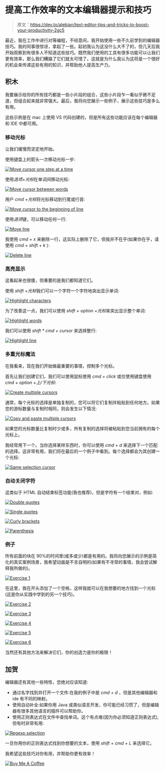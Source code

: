 # 提高工作效率的文本编辑器提示和技巧

> 原文：<https://dev.to/alebian/text-editor-tips-and-tricks-to-boost-your-productivity-2gc5>

最近，我在工作中进行对等编程，不经意间，我开始使用一些不久前学到的编辑器技巧。我的同事很惊讶，拿起了一些。起初我认为这没什么大不了的，但几天后我开始观察到有很多人不知道这些技巧。既然我们使用的工具有很多功能可以让我们更有效率，那么我们糟蹋了它们就太可惜了。这就是为什么我认为这将是一个很好的机会来传递这些有用的知识，并帮助他人提高生产力。

## 积木

我要展示给你的所有技巧都是一些小片段的组合，这些小片段乍一看似乎微不足道，但组合起来就非常强大。最后，我将向您展示一些例子，展示这些技巧是多么有用。

这些示例是在 mac 上使用 VS 代码创建的，但是所有这些功能应该在每个编辑器和 IDE 中都可用。

### 移动光标

让我们缓慢而坚定地开始。

使用键盘上的箭头一次移动光标一步:

[![Move cursor one step at a time](img/45b1ac93f34bb5c51caaf726d2bd4924.png)](https://res.cloudinary.com/practicaldev/image/fetch/s--G1Fmibyu--/c_limit%2Cf_auto%2Cfl_progressive%2Cq_66%2Cw_880/http://alebian.github.io/asseimg/editor_tips/1_move_cursor.gif)

使用*选项+光标*在单词间移动光标:

[![Move cursor between words](img/7aeef8e1de4ea390179d5fd575211f19.png)](https://res.cloudinary.com/practicaldev/image/fetch/s--dHpsbyE_--/c_limit%2Cf_auto%2Cfl_progressive%2Cq_66%2Cw_880/http://alebian.github.io/asseimg/editor_tips/2_move_cursor.gif)

用户 *cmd +光标*将光标移动到行尾或行首:

[![Move cursor to the beginning of line](img/a6020fb131739d14339aabde84ef5608.png)](https://res.cloudinary.com/practicaldev/image/fetch/s--Y0JBVplv--/c_limit%2Cf_auto%2Cfl_progressive%2Cq_66%2Cw_880/http://alebian.github.io/asseimg/editor_tips/3_move_cursor.gif)

使用*选项*键，可以移动任何一行:

[![Move line](img/74a8071169b4359de68cff74910fee6f.png)](https://res.cloudinary.com/practicaldev/image/fetch/s--yhLBLAsn--/c_limit%2Cf_auto%2Cfl_progressive%2Cq_66%2Cw_880/http://alebian.github.io/asseimg/editor_tips/4_move_line.gif)

我使用 *cmd + x* 来删除一行，这实际上删除了它，但我并不在乎(如果你在乎，请使用 *cmd + shift + k* ):

[![Delete line](img/bbbda25fc37d73254e8aabdb2872f429.png)](https://res.cloudinary.com/practicaldev/image/fetch/s--nzFVYtGJ--/c_limit%2Cf_auto%2Cfl_progressive%2Cq_66%2Cw_880/http://alebian.github.io/asseimg/editor_tips/5_delete_line.gif)

### 高亮显示

这看起来也很傻，但重要的是我们都知道它们。

使用 *shift +光标*我们可以一个字符一个字符地突出显示单词:

[![Highlight characters](img/93d9f0b8e29a391915fff9acfe13f44c.png)](https://res.cloudinary.com/practicaldev/image/fetch/s--XEBDHPHR--/c_limit%2Cf_auto%2Cfl_progressive%2Cq_66%2Cw_880/http://alebian.github.io/asseimg/editor_tips/6_highlight.gif)

为了改善这一点，我们可以使用 *shift + option +光标*来突出显示整个单词:

[![Highlight words](img/5ee9b5f0380e03572bef6933aa5cecdd.png)](https://res.cloudinary.com/practicaldev/image/fetch/s--9arp-Tpr--/c_limit%2Cf_auto%2Cfl_progressive%2Cq_66%2Cw_880/http://alebian.github.io/asseimg/editor_tips/7_highlight.gif)

我们可以使用 *shift * cmd + cursor* 来选择整行:

[![Highlight line](img/51d8cd60fddd138b056ac8f871ce6214.png)](https://res.cloudinary.com/practicaldev/image/fetch/s--2OjYk6M---/c_limit%2Cf_auto%2Cfl_progressive%2Cq_66%2Cw_880/http://alebian.github.io/asseimg/editor_tips/8_highlight.gif)

### 多重光标魔法

在我看来，现在我们开始做最重要的事情，控制多个光标。

首先让我们创建它们，我们可以使用鼠标使用 *cmd + click* 或仅使用键盘使用 *cmd + option +上/下光标*:

[![Create multiple cursors](img/12ab324608b17c394e9bb6937993ce0a.png)](https://res.cloudinary.com/practicaldev/image/fetch/s--0hykehBb--/c_limit%2Cf_auto%2Cfl_progressive%2Cq_66%2Cw_880/http://alebian.github.io/asseimg/editor_tips/9_multi_line.gif)

通常，每个光标的选择是单独复制的，您可以将它们复制并粘贴到任何地方。如果您的游标数量与复制时相同，则会发生以下情况:

[![Copy and paste multiple cursors](img/c9f32a560010380b6f9a745c64b64410.png)](https://res.cloudinary.com/practicaldev/image/fetch/s--0Nt8010t--/c_limit%2Cf_auto%2Cfl_progressive%2Cq_66%2Cw_880/http://alebian.github.io/asseimg/editor_tips/10_copy_multiple_elements.gif)

如果您的光标数量比复制时少或多，所有复制的选择将被粘贴到您当前拥有的每个光标上。

我经常用下一个。当你选择某样东西时，你可以使用 *cmd + d* 来选择下一个匹配的选择。这非常有用，我们将在最后的一个例子中看到。每个选择都会为其创建一个光标:

[![Same selection cursor](img/32233141629ccf990ae4435634e06077.png)](https://res.cloudinary.com/practicaldev/image/fetch/s--OgApHE2W--/c_limit%2Cf_auto%2Cfl_progressive%2Cq_66%2Cw_880/http://alebian.github.io/asseimg/editor_tips/11_similar_highlighted.gif)

### 自动关闭字符

这类似于 HTML 自动结束标签功能(我也推荐)，但是字符有一个结束对，例如:

[![Double quotes](img/973f53a46768845dce60edacdb14f47b.png)](https://res.cloudinary.com/practicaldev/image/fetch/s--c8Ae2RXl--/c_limit%2Cf_auto%2Cfl_progressive%2Cq_66%2Cw_880/http://alebian.github.io/asseimg/editor_tips/12_double_quote.gif)

[![Single quotes](img/506158433e1bd2a2311ca658255f6914.png)](https://res.cloudinary.com/practicaldev/image/fetch/s--geeBw1b---/c_limit%2Cf_auto%2Cfl_progressive%2Cq_66%2Cw_880/http://alebian.github.io/asseimg/editor_tips/13_square_brackets.gif)

[![Curly brackets](img/b9ba6095b9f60ddfc2916fc6ceb25179.png)](https://res.cloudinary.com/practicaldev/image/fetch/s--D9Ubrr3N--/c_limit%2Cf_auto%2Cfl_progressive%2Cq_66%2Cw_880/http://alebian.github.io/asseimg/editor_tips/14_brackets.gif)

[![Parenthesis](img/ea1a496836ad1000f82700f82bd840be.png)](https://res.cloudinary.com/practicaldev/image/fetch/s--JXaPfJ7a--/c_limit%2Cf_auto%2Cfl_progressive%2Cq_66%2Cw_880/http://alebian.github.io/asseimg/editor_tips/15_parenthesis.gif)

### 例子

所有前面的块在 90%的时间里(或多或少)都是有用的。我将向您展示的示例是简化的真实案例场景，我希望动画是不言自明的(如果有不寻常的事情，我会尝试解释我所做的)。

[![Exercise 1](img/ab84feabd286e3da06dba7d15863afd4.png)](https://res.cloudinary.com/practicaldev/image/fetch/s--crTQVnKW--/c_limit%2Cf_auto%2Cfl_progressive%2Cq_66%2Cw_880/http://alebian.github.io/asseimg/editor_tips/exercise_1.gif)

在这里，我在开头添加了一个空格，这样我就可以在我想要的地方找到一个光标(这是你从实践中学到的另一个技巧)。

[![Exercise 2](img/4779801f0e24cb67b967315a9d8eb054.png)](https://res.cloudinary.com/practicaldev/image/fetch/s--fYQL5SGe--/c_limit%2Cf_auto%2Cfl_progressive%2Cq_66%2Cw_880/http://alebian.github.io/asseimg/editor_tips/exercise_2.gif)

[![Exercise 3](img/cf6f01f9654717b754022106abd84e5a.png)](https://res.cloudinary.com/practicaldev/image/fetch/s--7vsXFuIt--/c_limit%2Cf_auto%2Cfl_progressive%2Cq_66%2Cw_880/http://alebian.github.io/asseimg/editor_tips/exercise_3.gif)

[![Exercise 4](img/995b98abd24ecee892ab2f89ef7c991f.png)](https://res.cloudinary.com/practicaldev/image/fetch/s--1Sp_1hyy--/c_limit%2Cf_auto%2Cfl_progressive%2Cq_66%2Cw_880/http://alebian.github.io/asseimg/editor_tips/exercise_4.gif)

[![Exercise 5](img/78006e189daaff083d0df46f11bf4f83.png)](https://res.cloudinary.com/practicaldev/image/fetch/s--IrT8kYJD--/c_limit%2Cf_auto%2Cfl_progressive%2Cq_66%2Cw_880/http://alebian.github.io/asseimg/editor_tips/exercise_5.gif)

[![Exercise 6](img/d337dfe287d29f53209f1a8422d04fc6.png)](https://res.cloudinary.com/practicaldev/image/fetch/s--ryFICrX5--/c_limit%2Cf_auto%2Cfl_progressive%2Cq_66%2Cw_880/http://alebian.github.io/asseimg/editor_tips/exercise_6.gif)

当然还有其他方法来解决它们，你的创造力是你的极限！

## 加贺

编辑器还有其他一些特性，您绝对应该知道:

*   通过名字找到并打开一个文件:在我的例子中是 *cmd + d* ，但是其他编辑器和 ide 有不同的映射。
*   使用自动补全:如果你用 Java 或类似语言开发，你可能已经习惯了，但是编辑器有很多其他语言的插件可以帮助你。
*   使用正则表达式在文件中查找单词。这个有点难(因为你必须知道正则表达式),但有时非常有用:

[![Regexp selection](img/fd211553f0dea049bf2f5dfaf0650294.png)](https://res.cloudinary.com/practicaldev/image/fetch/s--aCPyCV4S--/c_limit%2Cf_auto%2Cfl_progressive%2Cq_66%2Cw_880/http://alebian.github.io/asseimg/editor_tips/exercise_7.gif)

一旦你用你的正则表达式找到你想要的文本，使用 *shift + cmd + L* 来选择它。

我希望这些技巧对你有用，并帮助你更有效率！

[![Buy Me A Coffee](img/5a370298d6333d837f8a2300ee8ce599.png)](https://www.buymeacoffee.com/alebian)